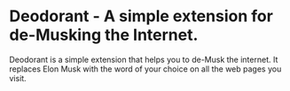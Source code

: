 # Deodorant - A simple extension for de-Musking the Internet. 

Deodorant is a simple extension that helps you to de-Musk the internet. It replaces Elon Musk with the word of your choice on all the web pages you visit.